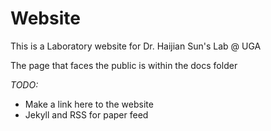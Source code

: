 # Website
This is a Laboratory website for Dr. Haijian Sun's Lab @ UGA

The page that faces the public is within the docs folder


*TODO:*
* Make a link here to the website
* Jekyll and RSS for paper feed
